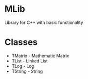 # MLib
Library for C++ with basic functionality

# Classes
- TMatrix - Mathematic Matrix
- TList   - Linked List
- TLog    - Log
- TString - String
